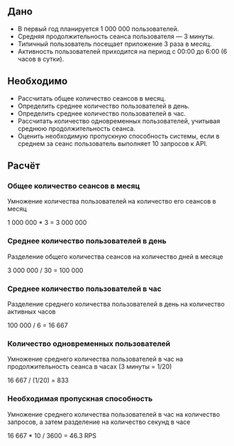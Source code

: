## Дано

- В первый год планируется 1 000 000 пользователей.
- Средняя продолжительность сеанса пользователя — 3 минуты.
- Типичный пользователь посещает приложение 3 раза в месяц.
- Активность пользователей приходится на период с 00:00 до 6:00 (6 часов в сутки).

## Необходимо

- Рассчитать общее количество сеансов в месяц.
- Определить среднее количество пользователей в день.
- Определить среднее количество пользователей в час.
- Рассчитать количество одновременных пользователей, учитывая среднюю продолжительность сеанса.
- Оценить необходимую пропускную способность системы, если в среднем за сеанс пользователь выполняет 10 запросов к API.

## Расчёт

### Общее количество сеансов в месяц

Умножение количества пользователей на количество его сеансов в месяц

1 000 000 * 3 = 3 000 000

### Среднее количество пользователей в день

Разделение общего количества сеансов на количество дней в месяце

3 000 000 / 30 = 100 000

### Среднее количество пользователей в час

Разделение среднего количества пользователей в день на количество активных часов

100 000 / 6 = 16 667

### Количество одновременных пользователей

Умножение среднего количества пользователей в час на продолжительность сеанса в часах (3 минуты = 1/20)

16 667 / (1/20) = 833

### Необходимая пропускная способность

Умножение среднего количества пользователей в час на количество запросов, а затем разделение на количество секунд в часе

16 667 * 10 / 3600 = 46.3 RPS